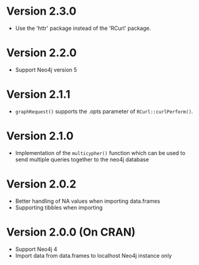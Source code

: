 # Version 2.3.0

- Use the 'httr' package instead of the 'RCurl' package.

# Version 2.2.0

- Support Neo4j version 5

# Version 2.1.1

- `graphRequest()` supports the .opts parameter of `RCurl::curlPerform()`.

# Version 2.1.0

- Implementation of the `multicypher()` function which can be used to send
multiple queries together to the neo4j database

# Version 2.0.2

- Better handling of NA values when importing data.frames
- Supporting tibbles when importing

# Version 2.0.0 (On CRAN)

- Support Neo4j 4
- Import data from data.frames to localhost Neo4j instance only
